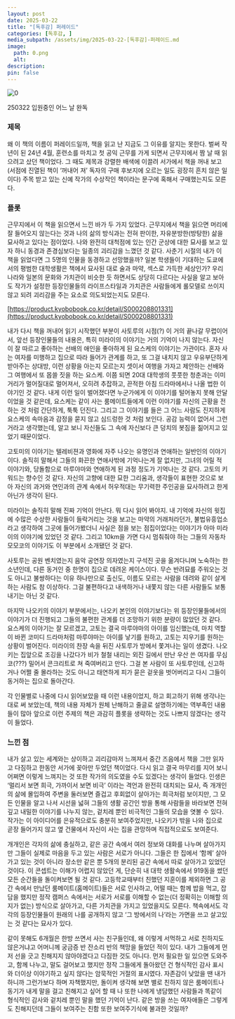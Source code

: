 ```yaml
---
layout: post
date: 2025-03-22
title: "[독후감] 퍼레이드"
categories: [독후감, ]
media_subpath: /assets/img/2025-03-22-[독후감]-퍼레이드.md
image:
  path: 0.png
  alt:  
description:  
pin: false
---
```



![0](/0.png)


250322 입원중인 어느 날 완독


### 제목


왜 이 책의 이름이 퍼레이드일까, 책을 읽고 난 지금도 그 이유를 알지는 못한다. 벌써 작년이 된 24년 4월, 훈련소를 마치고 첫 공익 근무를 가게 되면서 근무지에서 짬 날 때 읽으려고 샀던 책이었다. 그 때도 제목과 강렬한 배색에 이끌려 서가에서 책을 꺼내 보고(서점에 진열된 책이 ‘꺼내어 져’ 독자의 구매 후보지에 오르는 일도 굉장히 흔치 않은 일이다) 주목 받고 있는 신예 작가의 수상작인 책이라는 문구에 혹해서 구매했는지도 모른다. 


### 플롯


근무지에서 이 책을 읽으면서 느낀 바가 두 가지 있었다. 근무지에서 책을 읽으면 머리에 잘 들어오지 않는다는 것과 나의 삶의 방식과는 전혀 판이한, 자유분방한(방탕한) 삶을 묘사하고 있다는 점이었다. 나와 완전히 대척점에 있는 인간 군상에 대한 묘사를 보고 있자 하니 동경과 존경심보다는 일종의 괴리감을 느꼈던 것 같다. 사춘기 시절의 내가 이 책을 읽었다면 그 5명의 인물을 동경하고 선망했을까? 일본 학생들이 기대하는 도쿄에서의 평범한 대학생활은 책에서 묘사된 대로 술과 마약, 섹스로 가득한 세상인가? 우리나라와 일본의 문화와 가치관이 비슷한 듯 하면서도 상당히 다르다는 사실을 알고 보아도 작가가 설정한 등장인물들의 라이프스타일과 가치관은 사람들에게 롤모델로 쓰이지 않고 되려 괴리감을 주는 요소로 의도되었는지도 모른다. 


[https://product.kyobobook.co.kr/detail/S000208801331](https://product.kyobobook.co.kr/detail/S000208801331)


내가 다시 책을 꺼내어 읽기 시작했던 부분이 사토루의 시점(?) 이 거의 끝나갈 무렵이어서, 앞선 등장인물들의 내용은, 특히 미라이의 이야기는 거의 기억이 나지 않는다. 자신이 잘 따르고 좋아하는 선배의 애인을 좋아하게 된 요스케의 이야기는 가관이다. 혼자 사는 여자를 미행하고 집으로 따라 들어가 관계를 하고, 또 그걸 내치지 않고 우유부단하게 받아주는 상대방, 이런 상황을 아는지 모르는지 셋이서 여행을 가자고 제안하는 선배와 그 여행에서 또 몹쓸 짓을 하는 요스케. 이쯤 되면 20대 대학생의 풋풋한 청춘과는 이미 거리가 멀어질대로 멀어져서, 오히려 추잡하고, 끈적한 아침 드라마에서나 나올 법한 이야기인 것 같다. 내게 이런 일이 벌어졌다면 누군가에게 이 이야기를 털어놓지 못해 안달이었을 것 같은데, 요스케는 같이 사는 룸메이트들에게 이런 이야기를 자신의 근황을 전하는 것 처럼 간단하게, 툭툭 던진다. 그리고 그 이야기를 들은 그 어느 사람도 진지하게 요스케의 속마음과 감정을 묻지 않고 심드렁한 것 처럼 보인다. 공감 능력이 없어서 그런거라고 생각했는데, 알고 보니 자신들도 그 속에 자신보다 큰 덩치의 봇짐을 짊어지고 있었기 때문이었다.


고토미의 이야기는 텔레비젼과 영화에 자주 나오는 유명인과 연애하는 일반인의 이야기이다. 솔직히 말해서 그들의 화끈한 연애사밖에 기억나는게 잘 없지만, 그녀의 어릴 적 이야기와, 당돌함으로 마루야마와 연애하게 된 과정 정도가 기억나는 것 같다. 고토의 키워드는 향수인 것 같다. 자신의 고향에 대한 묘한 그리움과, 생각들이 표현한 것으로 보아 자신의 과거와 연인과의 관계 속에서 허우적대는 무기력한 주인공을 묘사하려고 한게 아닌가 생각이 된다. 


미라이는 솔직히 말해 진짜 기억이 안난다. 뭐 다시 읽어 봐야지. 내 기억에 자신의 윗집에 수많은 수상한 사람들이 들락거리는 것을 보고는 마약의 거래처라던가, 불법유흥업소라고 생각하여 그곳에 들어가봤더니 사실은 점을 보는 점집이었다는 이야기가 아마 미라이의 이야기에 있었던 것 같다. 그리고 10km을 가면 다시 멈춰줘야 하는 그들의 자동차 모모코의 이야기도 이 부분에서 소개됐던 것 같다.


사토루는 공원 벤치였는지 음악 공연장 의자였는지 구석진 곳을 옮겨다니며 노숙하는 한 소년인데, 다른 동거인 중 한명이 집으로 데려온 케이스이다. 무슨 반려묘를 주워오는 것도 아니고 불쌍하다는 이유 하나만으로 출신도, 이름도 모르는 사람을 데려와 같이 살게 하는 사람도 참 이상하다. 그걸 불편하다고 내색하거나 내쫓지 않는 다른 사람들도 보통내기는 아닌 것 같다. 


마지막 나오키의 이야기 부분에서는, 나오키 본인의 이야기보다는 위 등장인물들에서의 이야기가 더 진행되고 그들의 불편한 관계를 더 조망하기 위한 분량이 많았던 것 같다. 요스케의 이야기는 잘 모르겠고, 고토는 결국 마루야마의 아이를 임신했는데, 마치 역할이 바뀐 코미디 드라마처럼 마루야마는 아이를 낳기를 원하고, 고토는 지우기를 원하는 상황이 벌어진다. 미라이의 찬장 속을 뒤진 사토루가 방에서 쫓겨나는 일이 생겼다. 나오키는 집앞으로 조깅을 나갔다가 비가 철철 내리는 외진 길에서 만난 우산 쓴 여자를 무심코(???) 밀어서 콘크리트로 쳐 죽여버리고 만다. 그걸 본 사람이 또 사토루인데, 신고하거나 어쩔 줄 몰라하는 것도 아니고 태연하게 피가 묻은 겉옷을 벗어버리고 다시 그들이 동거하는 집으로 돌아간다.


각 인물별로 나중에 다시 읽어보았을 때 이런 내용이었지, 하고 회고하기 위해 생각나는 대로 써 보았는데, 책의 내용 자체가 원체 난해하고 줄글로 설명하기에는 역부족인 내용들이 많아 앞으로 이런 주제의 책은 과감히 플롯을 생략하는 것도 나쁘지 않겠다는 생각이 들었다. 


### 느낀 점


내가 살고 있는 세계와는 상이하고 괴리감마저 느껴져서 중간 즈음에서 책을 그만 읽자고 다짐하고 한동안 서가에 꽂아만 두었던 책이었다. 다시 읽고 결국 마무리를 지어 보니 어쩌면 이렇게 느껴지는 것 또한 작가의 의도였을 수도 있겠다는 생각이 들었다. 인생은 ‘멀리서 보면 희극, 가까이서 보면 비극’ 이라는 격언과 완전히 대치되는 묘사, 즉 개개인의 삶에 몰입하여 주변을 둘러보면 즐겁고 후회없이 살아가는 희극처럼 보이지만, 그 모든 인물을 알고 나서 시선을 넓혀 그들의 생활 공간인 방을 통해 사람들을 바라보면 전혀 깊고 내밀한 이야기를 나누지 않는, 겉치레 뿐인 비극적인 그들의 모습을 엿볼 수 있다. 작가는 이 아이디어를 은유적으로도 충분히 보여주었지만, 나오키가 밖을 나와 집으로 곧장 들어가지 않고 옆 건물에서 자신이 사는 집을 관망하며 직접적으로도 보여준다. 


개개인은 각자의 삶에 충실하고, 같은 공간 속에서 여러 정보와 대화를 나누며 살아가지만 그들이 실제로 마음을 두고 있는 사람은 서로가 아니다. 그들은 한 집에서 ‘함께’ 살아가고 있는 것이 아니라 장소만 같은 뿐 5개의 분리된 공간 속에서 따로 살아가고 있었던 것이다. 이 콘셉트는 이해가 어렵지 않았던 게, 단순히 내 대학 생활속에서 919동을 썼던 모든 순간들을 돌이켜보면 될 것 같다. 고등학교때부터 친했던 지훈이를 제외하면 그 공간 속에서 만났던 룸메이트(홈메이트)들은 서로 인사하고, 어떨 때는 함께 밥을 먹고, 잡담을 했지만 정작 캠퍼스 속에서는 서로가 서로를 이해할 수 없는(더 정확히는 이해할 의지가 없는) 방식으로 살아가고, 다른 가치관을 가지고 있었을지도 모른다. 책속에서도 각각의 등장인물들이 원래의 나를 공개하지 않고 ‘그 방에서의 나’라는 가면을 쓰고 살고있는 것 같다는 묘사가 있다.


같이 못해도 6개월은 한방 쓰면서 사는 친구들인데, 왜 이렇게 서먹하고 서로 친하지도 않은거냐고 어머니께 궁금증 반 잔소리 반의 책망을 들었던 적이 있다. 내가 그들에게 먼저 선을 긋고 친해지지 않아야겠다고 다짐한 것도 아니다. 먼저 필요한 일 있으면 도와주고, 함께 나누고, 말도 걸어보고 했지만 정작 그들에게 돌아왔던 건 형식적인 감사 표시와 더이상 이야기하고 싶지 않다는 암묵적인 거절의 표시였다. 자존감이 낮았을 땐 내가 하니까 그런가보다 하며 자책했지만, 돌이켜 생각해 보면 별로 친하지 않은 룸메이트나 동기가 내게 말을 걸고 친해지고 싶어 할 때 나 또한 나에게 냉담했던 사람들과 똑같이 형식적인 감사와 겉치레 뿐인 말을 했던 기억이 난다. 같은 방을 쓰는 여자애들은 그렇게도 친해지던데 그들이 보여주는 친함 또한 보여주기식에 불과한 것일까? 



<script>
  window.MathJax = {
    tex: {
      macros: {
        R: "\\mathbb{R}",
        N: "\\mathbb{N}",
        Z: "\\mathbb{Z}",
        Q: "\\mathbb{Q}",
        C: "\\mathbb{C}",
        proj: "\\operatorname{proj}",
        rank: "\\operatorname{rank}",
        im: "\\operatorname{im}",
        dom: "\\operatorname{dom}",
        codom: "\\operatorname{codom}",
        argmax: "\\operatorname*{arg\,max}",
        argmin: "\\operatorname*{arg\,min}",
        "\{": "\\lbrace",
        "\}": "\\rbrace",
        sub: "\\subset",
        sup: "\\supset",
        sube: "\\subseteq",
        supe: "\\supseteq"
      },
      tags: "ams",
      strict: false, 
      inlineMath: [["$", "$"], ["\\(", "\\)"]],
      displayMath: [["$$", "$$"], ["\\[", "\\]"]]
    },
    options: {
      skipHtmlTags: ["script", "noscript", "style", "textarea", "pre"]
    }
  };
</script>
<script async src="https://cdn.jsdelivr.net/npm/mathjax@3/es5/tex-mml-chtml.js"></script>
